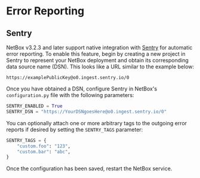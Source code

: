 # Error Reporting

## Sentry

NetBox v3.2.3 and later support native integration with [Sentry](https://sentry.io/) for automatic error reporting. To enable this feature, begin by creating a new project in Sentry to represent your NetBox deployment and obtain its corresponding data source name (DSN). This looks like a URL similar to the example below:

```
https://examplePublicKey@o0.ingest.sentry.io/0
```

Once you have obtained a DSN, configure Sentry in NetBox's `configuration.py` file with the following parameters:

```python
SENTRY_ENABLED = True
SENTRY_DSN = "https://YourDSNgoesHere@o0.ingest.sentry.io/0"
```

You can optionally attach one or more arbitrary tags to the outgoing error reports if desired by setting the `SENTRY_TAGS` parameter:

```python
SENTRY_TAGS = {
    "custom.foo": "123",
    "custom.bar": "abc",
}
```

Once the configuration has been saved, restart the NetBox service.
